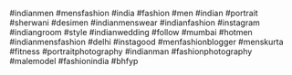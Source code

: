 
#indianmen #mensfashion #india #fashion #men #indian #portrait #sherwani #desimen #indianmenswear #indianfashion #instagram #indiangroom #style #indianwedding #follow #mumbai #hotmen #indianmensfashion #delhi #instagood #menfashionblogger #menskurta #fitness #portraitphotography #indianman #fashionphotography #malemodel #fashionindia #bhfyp
